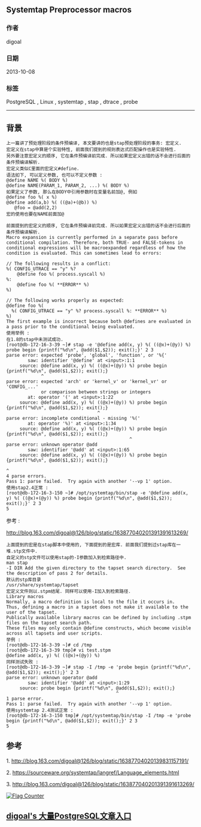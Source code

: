 ## Systemtap Preprocessor macros    
                           
### 作者                       
digoal                         
                     
### 日期                                        
2013-10-08                     
                      
### 标签                     
PostgreSQL , Linux , systemtap , stap , dtrace , probe                      
                                                       
----                               
                                                                   
## 背景         
  
```  
上一篇讲了预处理阶段的条件预编译, 本文要讲的也是stap预处理阶段的事务: 宏定义.  
宏定义在stap中算是个实验特性, 前面我们提到的规则表达式匹配操作也是实验特性.  
另外要注意宏定义的顺序, 它在条件预编译前完成. 所以如果宏定义出错的话不会进行后面的条件预编译解析.  
宏定义类似C里面的宏定义#define.  
语法如下, 可以定义参数, 也可以不定义参数 :   
@define NAME %( BODY %)  
@define NAME(PARAM_1, PARAM_2, ...) %( BODY %)  
如果定义了参数, 那么在BODY中引用参数时在变量名前加@, 例如  
@define foo %( x %)  
@define add(a,b) %( ((@a)+(@b)) %)  
   @foo = @add(2,2)  
宏的使用也要在NAME前面加@  
  
前面提到的宏定义的顺序, 它在条件预编译前完成. 所以如果宏定义出错的话不会进行后面的条件预编译解析.  
Macro expansion is currently performed in a separate pass before conditional compilation. Therefore, both TRUE- and FALSE-tokens in conditional expressions will be macroexpanded regardless of how the condition is evaluated. This can sometimes lead to errors:  
  
// The following results in a conflict:  
%( CONFIG_UTRACE == "y" %?  
    @define foo %( process.syscall %)  
%:  
    @define foo %( **ERROR** %)  
%)  
  
// The following works properly as expected:  
@define foo %(  
  %( CONFIG_UTRACE == "y" %? process.syscall %: **ERROR** %)  
%)  
The first example is incorrect because both @defines are evaluated in a pass prior to the conditional being evaluated.  
使用举例 :   
在1.8的stap中未测试成功.  
[root@db-172-16-3-39 ~]# stap -e '@define add(x, y) %( ((@x)+(@y)) %) probe begin {printf("%d\n", @add($1,$2)); exit();}' 2 3  
parse error: expected 'probe', 'global', 'function', or '%{'  
        saw: identifier '@define' at <input>:1:1  
     source: @define add(x, y) %( ((@x)+(@y)) %) probe begin {printf("%d\n", @add($1,$2)); exit();}  
             ^  
parse error: expected 'arch' or 'kernel_v' or 'kernel_vr' or 'CONFIG_...'  
             or comparison between strings or integers  
        at: operator '(' at <input>:1:22  
     source: @define add(x, y) %( ((@x)+(@y)) %) probe begin {printf("%d\n", @add($1,$2)); exit();}  
                                  ^  
parse error: incomplete conditional - missing '%('  
        at: operator '%)' at <input>:1:34  
     source: @define add(x, y) %( ((@x)+(@y)) %) probe begin {printf("%d\n", @add($1,$2)); exit();}  
                                              ^  
parse error: unknown operator @add  
        saw: identifier '@add' at <input>:1:65  
     source: @define add(x, y) %( ((@x)+(@y)) %) probe begin {printf("%d\n", @add($1,$2)); exit();}  
                                                                             ^  
4 parse errors.  
Pass 1: parse failed.  Try again with another '--vp 1' option.  
使用stap2.4正常 :   
[root@db-172-16-3-150 ~]# /opt/systemtap/bin/stap -e '@define add(x, y) %( ((@x)+(@y)) %) probe begin {printf("%d\n", @add($1,$2)); exit();}' 2 3  
5  
```  
  
参考 :   
  
http://blog.163.com/digoal@126/blog/static/163877040201391391613269/  
  
```  
上面提到的宏是在stap脚本中使用的, 下面提到的是宏库. 前面我们提到过stap库在一堆.stp文件中.   
自定义的stp文件可以使用stap的-I参数加入到检索路径中.  
man stap  
-I DIR Add the given directory to the tapset search directory.  See the description of pass 2 for details.  
默认的stp库目录  
/usr/share/systemtap/tapset  
宏定义文件则以.stpm结尾. 同样可以使用-I加入到检索路径.  
Library macros  
Normally, a macro definition is local to the file it occurs in.   
Thus, defining a macro in a tapset does not make it available to the user of the tapset.  
Publically available library macros can be defined by including .stpm files on the tapset search path.   
These files may only contain @define constructs, which become visible across all tapsets and user scripts.  
举例 :   
[root@db-172-16-3-39 ~]# cd /tmp  
[root@db-172-16-3-39 tmp]# vi test.stpm  
@define add(x, y) %( ((@x)+(@y)) %)  
同样测试失败 :   
[root@db-172-16-3-39 ~]# stap -I /tmp -e 'probe begin {printf("%d\n", @add($1,$2)); exit();}' 2 3  
parse error: unknown operator @add  
        saw: identifier '@add' at <input>:1:29  
     source: probe begin {printf("%d\n", @add($1,$2)); exit();}  
                                         ^  
1 parse error.  
Pass 1: parse failed.  Try again with another '--vp 1' option.  
使用systemtap 2.4测试正常 :   
[root@db-172-16-3-150 tmp]# /opt/systemtap/bin/stap -I /tmp -e 'probe begin {printf("%d\n", @add($1,$2)); exit();}' 2 3  
5  
```  
  
## 参考  
1\. http://blog.163.com/digoal@126/blog/static/16387704020139831157191/  
  
2\. https://sourceware.org/systemtap/langref/Language_elements.html  
  
3\. http://blog.163.com/digoal@126/blog/static/163877040201391391613269/  
  
  
<a rel="nofollow" href="http://info.flagcounter.com/h9V1"  ><img src="http://s03.flagcounter.com/count/h9V1/bg_FFFFFF/txt_000000/border_CCCCCC/columns_2/maxflags_12/viewers_0/labels_0/pageviews_0/flags_0/"  alt="Flag Counter"  border="0"  ></a>  
  
  
  
  
  
  
## [digoal's 大量PostgreSQL文章入口](https://github.com/digoal/blog/blob/master/README.md "22709685feb7cab07d30f30387f0a9ae")
  
